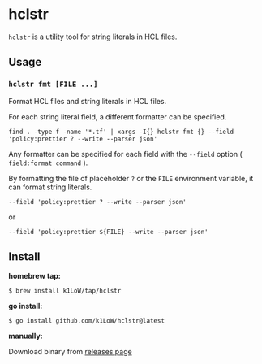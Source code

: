 # hclstr

`hclstr` is a utility tool for string literals in HCL files.

## Usage

### `hclstr fmt [FILE ...]`

Format HCL files and string literals in HCL files.

For each string literal field, a different formatter can be specified.

```console
find . -type f -name '*.tf' | xargs -I{} hclstr fmt {} --field 'policy:prettier ? --write --parser json'
```

Any formatter can be specified for each field with the `--field` option ( `field:format command` ).

By formatting the file of placeholder `?` or the `FILE` environment variable, it can format string literals.


```console
--field 'policy:prettier ? --write --parser json'
```

or

```console
--field 'policy:prettier ${FILE} --write --parser json'
```

## Install

**homebrew tap:**

```console
$ brew install k1LoW/tap/hclstr
```

**go install:**

```console
$ go install github.com/k1LoW/hclstr@latest
```

**manually:**

Download binary from [releases page](https://github.com/k1LoW/hclstr/releases)
